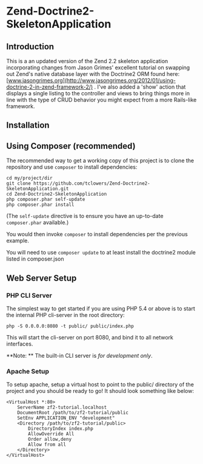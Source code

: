 Zend-Doctrine2-SkeletonApplication
=======================

Introduction
------------
This is a an updated version of the Zend 2.2 skeleton application incorporating changes
from Jason Grimes' excellent tutorial on swapping out Zend's native database layer
with the Doctrine2 ORM found here: [www.jasongrimes.org](http://www.jasongrimes.org/2012/01/using-doctrine-2-in-zend-framework-2/) . I've also added a 'show' action that displays a single listing
to the controller and views to bring things more in line with the type of CRUD behavior you
might expect from a more Rails-like framework.

Installation
------------

Using Composer (recommended)
----------------------------
The recommended way to get a working copy of this project is to clone the repository
and use `composer` to install dependencies:

    cd my/project/dir
    git clone https://github.com/tclowers/Zend-Doctrine2-SkeletonApplication.git
    cd Zend-Doctrine2-SkeletonApplication
    php composer.phar self-update
    php composer.phar install

(The `self-update` directive is to ensure you have an up-to-date `composer.phar`
available.)

You would then invoke `composer` to install dependencies per the previous
example.

You will need to use `composer update` to at least install the doctrine2 module listed in composer.json

Web Server Setup
----------------

### PHP CLI Server

The simplest way to get started if you are using PHP 5.4 or above is to start the internal PHP cli-server in the root directory:

    php -S 0.0.0.0:8080 -t public/ public/index.php

This will start the cli-server on port 8080, and bind it to all network
interfaces.

**Note: ** The built-in CLI server is *for development only*.

### Apache Setup

To setup apache, setup a virtual host to point to the public/ directory of the
project and you should be ready to go! It should look something like below:

    <VirtualHost *:80>
        ServerName zf2-tutorial.localhost
        DocumentRoot /path/to/zf2-tutorial/public
        SetEnv APPLICATION_ENV "development"
        <Directory /path/to/zf2-tutorial/public>
            DirectoryIndex index.php
            AllowOverride All
            Order allow,deny
            Allow from all
        </Directory>
    </VirtualHost>

